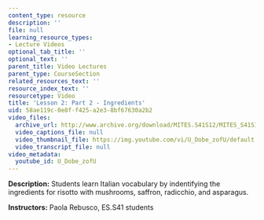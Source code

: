 ```yaml
---
content_type: resource
description: ''
file: null
learning_resource_types:
- Lecture Videos
optional_tab_title: ''
optional_text: ''
parent_title: Video Lectures
parent_type: CourseSection
related_resources_text: ''
resource_index_text: ''
resourcetype: Video
title: 'Lesson 2: Part 2 - Ingredients'
uid: 58ae119c-0e8f-f425-a2e3-8bf67630a2b2
video_files:
  archive_url: http://www.archive.org/download/MITES.S41S12/MITES_S41S12_Lesson2_Part2_300k.mp4
  video_captions_file: null
  video_thumbnail_file: https://img.youtube.com/vi/U_Dobe_zofU/default.jpg
  video_transcript_file: null
video_metadata:
  youtube_id: U_Dobe_zofU
---
```


**Description:** Students learn Italian vocabulary by indentifying the ingredients for risotto with mushrooms, saffron, radicchio, and asparagus.

**Instructors:** Paola Rebusco, ES.S41 students